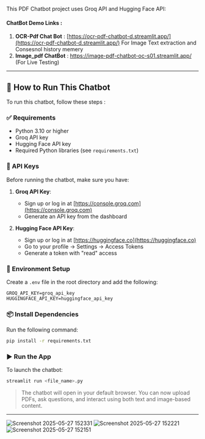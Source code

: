 This PDF Chatbot project uses Groq API and Hugging Face API:



#### ChatBot Demo Links :
1. **OCR-Pdf Chat Bot**  : [https://ocr-pdf-chatbot-d.streamlit.app/](https://ocr-pdf-chatbot-d.streamlit.app/)       For Image Text extraction and Consesnol history memery
2. **Image_pdf ChatBot** :  [https://image-pdf-chatbot-oc-s01.streamlit.app/ ](https://image-pdf-chatbot-oc-s01.streamlit.app/)       (For Live Testing)

---

## 🚀 How to Run This Chatbot

To run this chatbot, follow these steps :

### ✅ Requirements

* Python 3.10 or higher
* Groq API key
* Hugging Face API key
* Required Python libraries (see `requirements.txt`)

### 🔑 API Keys

Before running the chatbot, make sure you have:

1. **Groq API Key**:

   * Sign up or log in at [https://console.groq.com](https://console.groq.com)
   * Generate an API key from the dashboard

2. **Hugging Face API Key**:

   * Sign up or log in at [https://huggingface.co](https://huggingface.co)
   * Go to your profile → Settings → Access Tokens
   * Generate a token with "read" access

### 📁 Environment Setup

Create a `.env` file in the root directory and add the following:

```env
GROQ_API_KEY=groq_api_key
HUGGINGFACE_API_KEY=huggingface_api_key
```

### 📦 Install Dependencies

Run the following command:

```bash
pip install -r requirements.txt
```

### ▶️ Run the App

To launch the chatbot:

```bash
streamlit run <file_name>.py
```

> The chatbot will open in your default browser. You can now upload PDFs, ask questions, and interact using both text and image-based content.

---


![Screenshot 2025-05-27 152331](https://github.com/user-attachments/assets/d3b2af74-e224-4b8d-9a39-2fd938ad9c17)
![Screenshot 2025-05-27 152221](https://github.com/user-attachments/assets/20b563f1-1089-455c-bbb1-57d36a75644e)
![Screenshot 2025-05-27 152151](https://github.com/user-attachments/assets/6aeaaf2a-1204-4081-b539-853fc5b0f782)
